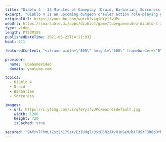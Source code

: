```yaml
---
title: "Diablo 4 - 33 Minutes of Gameplay (Druid, Barbarian, Sorceress, Rogue)"
excerpt: "Diablo 4 is an upcoming dungeon crawler action role-playing game developed by Blizzard Entertainment, the fourth title in the Diablo series. The game was ..."
originalUrl: https://youtube.com/watch?v=qfeYy1fvUPc
webUrl: https://smartable.ai/apps/diablo4/game/tubegamevideo-diablo-4-33-minutes-of-gameplay-druid-barbarian-sorceress-rogue/
type: video
length: PT33M19S
publishedDateTime: 2021-06-22T14:21:03Z
heat: 211

featuredContent: "<iframe width=\"800\" height=\"500\" frameborder=\"0\" src=\"https://www.youtube.com/embed/qfeYy1fvUPc\" allow=\"accelerometer; autoplay; encrypted-media; gyroscope; picture-in-picture\" allowfullscreen></iframe>"

provider:
  name: TubeGameVideo
  domain: youtube.com

topics:
  - Diablo 4
  - Druid
  - Barbarian
  - Sorceress

images:
  - url: https://i.ytimg.com/vi/qfeYy1fvUPc/maxresdefault.jpg
    width: 1280
    height: 720
    isCached: true

secured: "9AfxvlFhmLt2sz2h17Sst/EzIUdqT/0StD6N2JAvH1HSeM/b1FUSXF3R8pOYhRL/jZzZ6S5mNQx2A+UgM8m9xX63JQKyVZumZrnsMqTqktt+mecpCYQvDyyaKbfL8Y5q++nofjOwyLH2vmwRvrBNFAPnp+izBcosiBtNqzPMBhWYjo/rs3sTtXYf+EVFTkj5oGqHwkb/+I4bhGgTTYZEfr4JxpqJMF4U2EHdcNpo0ssciMKFrp0Bo7E1eGQ0aAm2y3gK+wDsTVRdw3Q6htJ9uE0Sq+DeDn3cfbF8F2EksbpacdmdtLkOaJ0F8KodHbHwtChys0MYZVGj3jhtpcVsN+E8zVjE/MWpaSu/W3AaKhif7vLZEUupEyrxwF6SByOml4+9pk0iriZqqgCNpoUTTai1NEFEiZMqv6aWluzoKMwm6QbZN8N961ajBUTAPsgR;TrsWzRHHa6nAoMQGQ/mFUA=="
---
```


